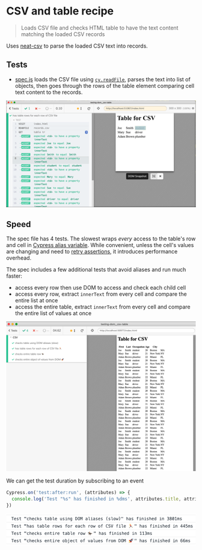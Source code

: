 # CSV and table recipe
> Loads CSV file and checks HTML table to have the text content matching the loaded CSV records

Uses [neat-csv](https://github.com/sindresorhus/neat-csv) to parse the loaded CSV text into records.

## Tests

- [spec.js](cypress/integration/spec.js) loads the CSV file using [`cy.readFile`](https://on.cypress.io/readfile), parses the text into list of objects, then goes through the rows of the table element comparing cell text content to the records.

![Table test](images/rows.png)

## Speed

The spec file has 4 tests. The slowest wraps _every_ access to the table's row and cell in [Cypress alias variable](https://on.cypress.io/variables-and-aliases). While convenient, unless the cell's values are changing and need to [retry assertions](https://on.cypress.io/retry-ability), it introduces performance overhead.

The spec includes a few additional tests that avoid aliases and run much faster:
- access every row then use DOM to access and check each child cell
- access every row, extract `innerText` from every cell and compare the entire list at once
- access the entire table, extract `innerText` from every cell and compare the entire list of values at once

![All tests](images/all-tests.png)

We can get the test duration by subscribing to an event

```js
Cypress.on('test:after:run', (attributes) => {
  console.log('Test "%s" has finished in %dms', attributes.title, attributes.duration)
})
```

![Test durations](images/timings.png)
